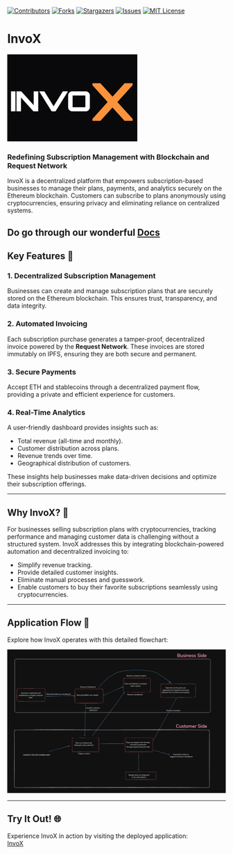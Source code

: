 <a name="readme-top"></a>

[![Contributors][contributors-shield]][contributors-url]
[![Forks][forks-shield]][forks-url]
[![Stargazers][stars-shield]][stars-url]
[![Issues][issues-shield]][issues-url]
[![MIT License][license-shield]][license-url]

# InvoX

<a href="https://github.com/KPR-V/InvoX">
  <img src="./logo.png" alt="Logo" width="300" height="200">
</a>

### Redefining Subscription Management with Blockchain and Request Network

InvoX is a decentralized platform that empowers subscription-based businesses to manage their plans, payments, and analytics securely on the Ethereum blockchain. Customers can subscribe to plans anonymously using cryptocurrencies, ensuring privacy and eliminating reliance on centralized systems.

Do go through our wonderful [Docs](https://app.gitbook.com/o/qDx2k3qs7IqafWm79rJm/s/FYDnsrhBthdB6uvYuQHY/)
---

## Key Features 🌟

### 1. Decentralized Subscription Management
Businesses can create and manage subscription plans that are securely stored on the Ethereum blockchain. This ensures trust, transparency, and data integrity.

### 2. Automated Invoicing
Each subscription purchase generates a tamper-proof, decentralized invoice powered by the **Request Network**. These invoices are stored immutably on IPFS, ensuring they are both secure and permanent.

### 3. Secure Payments
Accept ETH and stablecoins through a decentralized payment flow, providing a private and efficient experience for customers.

### 4. Real-Time Analytics
A user-friendly dashboard provides insights such as:
- Total revenue (all-time and monthly).
- Customer distribution across plans.
- Revenue trends over time.
- Geographical distribution of customers.

These insights help businesses make data-driven decisions and optimize their subscription offerings.

---

## Why InvoX? 🚀

For businesses selling subscription plans with cryptocurrencies, tracking performance and managing customer data is challenging without a structured system. InvoX addresses this by integrating blockchain-powered automation and decentralized invoicing to:
- Simplify revenue tracking.
- Provide detailed customer insights.
- Eliminate manual processes and guesswork.
- Enable customers to buy their favorite subscriptions seamlessly using cryptocurrencies.
---

## Application Flow 📂

Explore how InvoX operates with this detailed flowchart:  

![Application Flow](./Flowchart.jpeg)

---

## Try It Out! 🌐

Experience InvoX in action by visiting the deployed application:  
[InvoX](https://invox-pay.netlify.app)
<!-- MARKDOWN LINKS & IMAGES -->

[contributors-shield]: https://img.shields.io/github/contributors/KPR-V/InvoX.svg?style=for-the-badge
[contributors-url]: https://github.com/KPR-V/InvoX/graphs/contributors
[forks-shield]: https://img.shields.io/github/forks/KPR-V/InvoX.svg?style=for-the-badge
[forks-url]: https://github.com/KPR-V/InvoX/network/members
[stars-shield]: https://img.shields.io/github/stars/KPR-V/InvoX.svg?style=for-the-badge
[stars-url]: https://github.com/KPR-V/InvoX/stargazers
[issues-shield]: https://img.shields.io/github/issues/KPR-V/InvoX.svg?style=for-the-badge
[issues-url]: https://github.com/KPR-V/InvoX/issues
[license-shield]: https://img.shields.io/github/license/KPR-V/InvoX.svg?style=for-the-badge
[license-url]: https://github.com/KPR-V/InvoX/blob/main/LICENSE.txt
